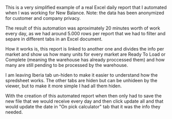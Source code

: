 This is a very simplified example of a real Excel daily report that I automated when I was working for New Balance. Note: the data has been anonymized for customer and company privacy.

The result of this automation was aproximately 20 minutes worth of work every day, as we had around 5.000 rows per report that we had to filter and separe in different tabs in an Excel document.

How it works is, this report is linked to another one and divides the info per market and show us how many units for every market are Ready To Load or Complete (meaning the warehouse has already proccessed them) and how many are still pending to be processed by the warehouse.

I am leaving Iberia tab un-hiden to make it easier to understand how the spredsheet works. The other tabs are hiden but can be unhideen by the viewer, but to make it more simple I had all them hiden.

With the creation of this automated report when then only had to save the new file that we would receive every day and then click update all and that would update the date in "On pick calculator" tab that it was the info they needed.
